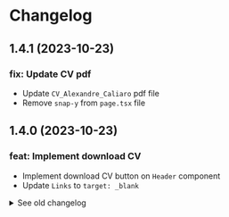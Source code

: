 # Changelog

## 1.4.1 (2023-10-23)

### fix: Update CV pdf

- Update `CV_Alexandre_Caliaro` pdf file
- Remove `snap-y` from `page.tsx` file

## 1.4.0 (2023-10-23)

### feat: Implement download CV

- Implement download CV button on `Header` component
- Update `Links` to `target: _blank`
   
<details>
  <summary>See old changelog</summary>

  ## 1.3.2 (2023-10-22)

  ### fix: Update skills data

  ## 1.3.1 (2023-10-21)

  ### fix: Fix style on small devices

  - Update `Skills` and `SkillDetails` components to fix style on small devices

  ## 1.3.0 (2023-10-21)

  ### feat: Implement SkillDetails Component

  - Add `skillClicked` output event to `Skill` component
  - Implement `SkillDetails` component
  - Update `Skills` component to display `SkillDetails` on click on a `Skill`
  - Update `SkillInterface` with a new field: `details`
  - Update `skills` data
  - Add `sharp` npm package
  
  ## 1.2.0 (2023-10-20)

  ### feat: LazyLoading Components on scroll + Optimizing images

  - Add `useIntersectionObserver` and `withLazyLoad` functions
  - Update images with compressed and resized images
  - Implement LazyLoading components on scroll
  
  ## 1.1.2 (2023-10-20)

  ### fix: Remove snap style

  - Remove `snap` style

  ## 1.1.1 (2023-10-20)

  ### fix: Fix About image style

  - Fix About image style on large devices

  ## 1.1.0 (2023-10-20)

  ### feat: Implement LazyLoading

  - Update fetch methods to remove `process.env.BASE_URL`
  - Implement dynamic component loading
  - Implement LazyLoading

  ## 1.0.2 (2023-10-18)

  ### fix: Minor fixes

  - Update `AboutComponent` and `ProjectsComponent` styles
    
  ## 1.0.1 (2023-10-18)

  ### fix: Remove unused field to Project typings

  - Remove `github` and `website` unused field to `Project` typings
    
  ## 1.0.0 (2023-10-18)

  ### feat: Implement real data

  - Remove typewritter title from `HeroComponent`
  - Update `ProjectsComponent` to implement project ressources
  - Replace fake data by real ones 
  - Update some css styles

  ## 0.13.4 (2023-10-18)

  ### fix: Some minor fixes

  - Update `globals.css` file to fix `heroButton` and `contactInput` style
  - Refactor `gray-light` custom color from `tailwind.config.ts` file into `green-light`
  - Add new custom colors to `tailwind.config.ts`: `gray-light` and `gray-card`
  - Fix `About` component on small devices
  - Implement `ChevronButton` component
  - Update `DarkModeButton` style
  - Update `ExperienceCard` image size
  - Fix color to `Header` component link
  - Fix double scrollbar from `Projects` component

  ## 0.13.3 (2023-10-15)

  ### fix: Fix ExperienceCard css

  - Fix `ExperienceCard` css on LightMode

  ## 0.13.2 (2023-10-15)

  ### fix: Some minor fixes

  - Fix color scheme on LightMode
  - Fix responsive design on `Projects` section
  - Update `README.md` file

  ## 0.13.1 (2023-10-11)

  ### fix: Fix style on Projects Component

  - Fix Scroll Buttons style on `Projects` Component
  - Hide projects image on small devices

  ## 0.13.0 (2023-10-11)

  ### feat: Implement Scroll Buttons on Projects Component

  - Implement Right & Left scroll buttons on `Projects` Component to navigate between them
  - Update style to fix responsive design on small devices
  - Update color scheme for LightMode 
  
  ## 0.12.0 (2023-10-11)

  ### feat: Add Data for the About Section

  - Update `About` data to remove `Lorem ipsum` 

  ## 0.11.3 (2023-10-11)

  ### fix: Fix LightMode color scheme

  - Update color scheme for LightMode in all components 

  ## 0.11.2 (2023-10-09)

  ### fix: Fix Skills component css

  - Fix `Skills` component style on Dark Mode 
    
  ## 0.11.1 (2023-10-09)

  ### fix: Update ExperienceCard component style

  - Update `ExperienceCard` style
  - Update `BackgroundCircles` component with the new `green` custom color
  - Update `Hero` component with the new `green` custom color

  ## 0.11.0 (2023-10-09)

  ### feat: Implement DarkModeButton component

  - Update `tailwind.config.ts` file with custom color
  - Refactor all occurrences with the new color value from `tailwind.config.ts`
  - Implement `DarkModeButton` component
  - Update style for the light mode

  ## 0.10.0 (2023-10-09)

  ### fix: Fix Responsive Design

  - Update image style from `About` component for small devices
  - Update style from `ExperienceCard` component for all devices
  - Update style from `WorkExperience` component for all devices
  - Change image for 'E-commerce' experience
    
  ## 0.9.0 (2023-10-08)

  ### feat: Implement Footer Component

  - Implement `Footer` Component

  ## 0.8.0 (2023-10-08)

  ### feat: Implement ContactMe Component

  - Add `contactMe` data file
  - Add `Contact` typings file
  - Add an API route to fetch the `contactMe` data
  - Add `ContactMe` component
  - fix css on `HeroComponent`

  ## 0.7.0 (2023-10-08)

  ### feat: Implement Projects Component

  - Add `projects` data file
  - Add `Projects` typings file
  - Add an API route to fetch the `projects` data
  - Add projects pictures in `public` folder
  - Add `Projects` component
  
  ## 0.6.0 (2023-10-08)

  ### feat: Implement Skills Component

  - Add `skills` data file
  - Add `SkillsInterface` typings file
  - Add an API route to fetch the `skills` data
  - Add `Skills` component
  
  ## 0.5.1 (2023-10-08)

  ### fix: Update experiences data

  - Update experiences data json file

  ## 0.5.0 (2023-10-08)

  ### feat: Implement Experiences Section

  - Add `experiences` data file
  - Add `Experiences` typings file
  - Add an API route to fetch the `experiences` data
  - Add experience pictures in `public` folder
  - Add `WorkExperience` component
  - Add `ExperienceCard` component
  - Add `Skill` component
  - Add `TooltipSkill` component

  ## 0.4.0 (2023-10-08)

  ### feat: Implement About Component

  - Add `about` data file
  - Add `About` typings file
  - Add an API route to fetch the `about` data
  - Add about picture in `public` folder
  - Add `About` component
  
  ## 0.3.0 (2023-10-08)

  ### feat: Implement Hero Component

  - Add `heroData` data file
  - Add `HeroData` typings file
  - Add an API route to fetch the `heroData` data
  - Add `BackgroundCircles` component
  - Add hero picture in `public` folder
  - Add `Hero` component
    
  ## 0.2.4 (2023-10-08)

  ### fix: Error prerendering

  - Edit `dynamic` fetch setting on `page.tsx`

  ## 0.2.3 (2023-10-05)

  ### fix: Error prerendering

  - Move `index.tsx` component from `pages` directory to `app` directory and rename to `page.tsx`
  - Remove `_app.tsx` and `_document.tsx` files
  - Add `app` directory
  - Move back `globals.css` from `styles` directory to `app` directory
  - Move back `favicon.ico` from `public` directory to `app` directory
  - Add `layout` component
  - Upadte `fetchSocialLinks` handler function

  ## 0.2.2 (2023-10-05)

  ### fix: Error prerendering

  - Move `page.tsx` component from `app` directory to `pages` directory and rename to `index.tsx`
  - Add `_app.tsx` and `_document.tsx` files
  - Move `globals.css` from `app` directory to `styles` directory
  - Move `favicon.ico` from `app` directory to `public` directory
  - Remove unnecessary `layout` component
  - Remove `app` directory

  ## 0.2.1 (2023-10-05)

  ### fix: Error prerendering

  - Move `socialLinks` api page from `app` directory to `pages` directory
  - Remove unnecessary `;` from files

  ## 0.2.0 (2023-10-05)

  ### feat: Implement Header Component

  - Add `socialLinks` data
  - Add `SocialLink` typings
  - Add an API route to fetch the `socialLinks` data.
  - Implement `.env` file

  ## 0.1.0 (2023-09-01)

  ### feat: Init project

  - Implement NEXT.js
<details>